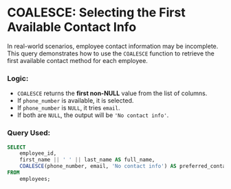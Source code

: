 # COALESCE: Selecting the First Available Contact Info

In real-world scenarios, employee contact information may be incomplete. This query demonstrates how to use the `COALESCE` function to retrieve the first available contact method for each employee.

### Logic:
- `COALESCE` returns the **first non-NULL** value from the list of columns.
- If `phone_number` is available, it is selected.
- If `phone_number` is `NULL`, it tries `email`.
- If both are `NULL`, the output will be `'No contact info'`.

### Query Used:
```sql
SELECT 
    employee_id,
    first_name || ' ' || last_name AS full_name,
    COALESCE(phone_number, email, 'No contact info') AS preferred_contact
FROM 
    employees;
